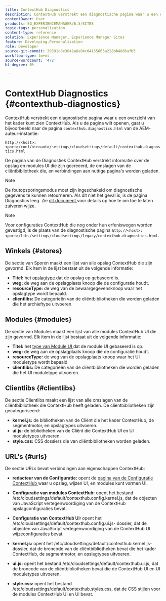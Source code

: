 ```yaml
---
title: ContextHub Diagnostics
description: ContextHub verstrekt een diagnostische pagina waar u een overzicht van het kader ContextHub kunt zien
contentOwner: User
products: SG_EXPERIENCEMANAGER/6.5/SITES
topic-tags: personalization
content-type: reference
solution: Experience Manager, Experience Manager Sites
feature: Developing,Personalization
role: Developer
source-git-commit: 29391c8e3042a8a04c64165663a228bb4886afb5
workflow-type: tm+mt
source-wordcount: '472'
ht-degree: 0%

---
```


# ContextHub Diagnostics {#contexthub-diagnostics}

ContextHub verstrekt een diagnostische pagina waar u een overzicht van het kader kunt zien ContextHub. Als u de pagina wilt openen, gaat u bijvoorbeeld naar de pagina `contexthub.diagnostics.html` van de AEM-auteur-instantie:

`http://<host>:<port>/conf/<tenant>/settings/cloudsettings/default/contexthub.diagnostics.html`

De pagina van de Diagnostiek ContextHub verstrekt informatie over de opslag en modules UI die zijn gecreeerd, de omslagen van de cliëntbibliotheek die, en verbindingen aan nuttige pagina&#39;s worden geladen.

>[!NOTE]
>
>De foutopsporingsmodus moet zijn ingeschakeld om diagnostische gegevens te kunnen retourneren. Als dit niet het geval is, is de pagina Diagnostics leeg. Zie [ dit document ](ch-configuring.md#debugging-contexthub) voor details op hoe te om toe te laten zuiveren wijze.

>[!NOTE]
>
>Voor configuraties ContextHub die nog onder hun erfeniswegen worden gevestigd, is de plaats van de diagnostische pagina `http://<host>:<port>/libs/settings/cloudsettings/legacy/contexthub.diagnostics.html`.

## Winkels {#stores}

De sectie van Sporen maakt een lijst van alle opslag ContextHub die zijn gevormd. Elk item in de lijst bestaat uit de volgende informatie:

* **Titel:** het [ opslagtype ](/help/sites-developing/ch-samplestores.md) dat de opslag op gebaseerd is.
* **weg:** de weg aan de opslagplaats knoop die de configuratie houdt.
* **resourceType:** de weg van de bewaargegevensknoop waar het opslagtype wordt bepaald.
* **clientlibs:** De categorieën van de cliëntbibliotheken die worden geladen die het archieftype uitvoeren.

## Modules {#modules}

De sectie van Modules maakt een lijst van alle modules ContextHub UI die zijn gevormd. Elk item in de lijst bestaat uit de volgende informatie:

* **Titel:** het [ type van Module UI ](/help/sites-developing/ch-samplemodules.md) dat de module UI gebaseerd is op.
* **weg:** de weg aan de opslagplaats knoop die de configuratie houdt.
* **resourceType:** de weg van de opslagplaats knoop waar het UI moduletype wordt bepaald.
* **clientlibs:** De categorieën van de cliëntbibliotheken die worden geladen die het UI moduletype uitvoeren.

## Clientlibs {#clientlibs}

De sectie Clientlibs maakt een lijst van alle omslagen van de cliëntbibliotheek die ContextHub heeft geladen. De clientbibliotheken zijn gecategoriseerd:

* **kernel.js:** de bibliotheken van de Cliënt die het kader ContextHub, de segmentmotor, en opslagtypes uitvoeren.
* **ui.js:** de bibliotheken van de Cliënt die ContextHub UI en UI moduletypes uitvoeren.
* **style.css:** CSS dossiers die van cliëntbibliotheken worden geladen.

## URL&#39;s {#urls}

De sectie URLs bevat verbindingen aan eigenschappen ContextHub:

* **redacteur van de Configuratie:** opent de [ pagina van de Configuratie ContextHub ](ch-configuring.md) waar u opslag, wijzen UI, en modules kunt vormen UI.

* **Configuratie van modules ContextHub:** opent het bestand /etc/cloudsettings/default/contexthub.config.kernel.js, dat de objecten van JavaScript vertegenwoordiging van de ContextHub opslagconfiguraties bevat.
* **Configuratie van ContextHub UI:** opent het /etc/cloudsettings/default/contexthub.config.ui.js- dossier, dat de objecten van JavaScript vertegenwoordiging van de ContextHub UI wijzeconfiguraties bevat.
* **kernel.js:** opent het /etc/cloudsettings/default/contexthub.kernel.js- dossier, dat de broncode van de cliëntbibliotheken bevat die het kader ContextHub, de segmentmotor, en opslagtypes uitvoeren.
* **ui.js:** opent het bestand /etc/cloudsettings/default/contexthub.ui.js, dat de broncode van de cliëntbibliotheken bevat die de ContextHub UI en UI moduletypes uitvoeren.
* **style.css:** opent het bestand /etc/cloudsettings/default/contexthub.styles.css, dat de CSS stijlen voor de modules ContextHub UI en UI bevat.
